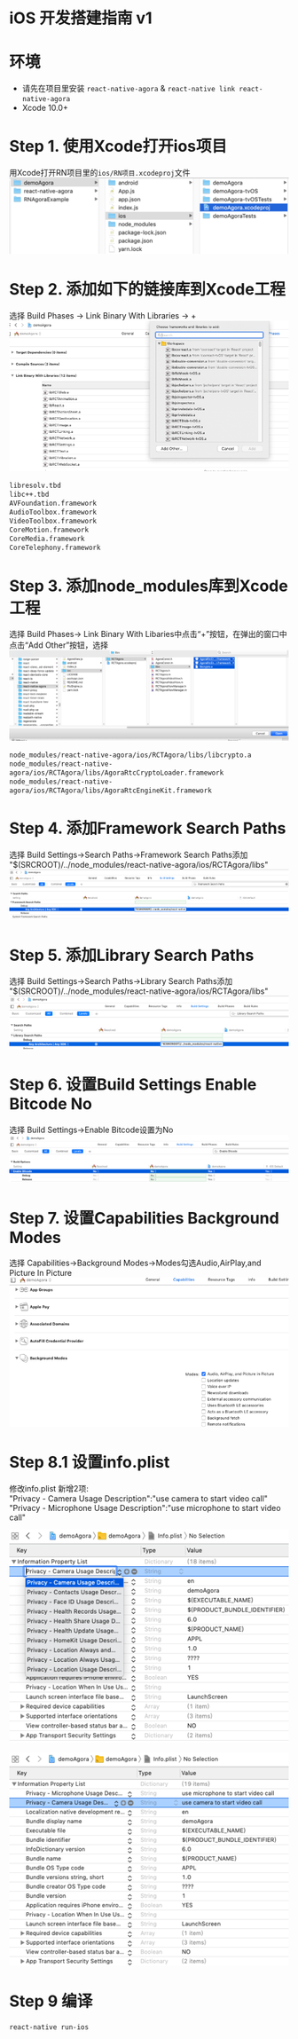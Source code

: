 # iOS 开发搭建指南 v1

# 环境
* 请先在项目里安装 `react-native-agora` & `react-native link react-native-agora`
* Xcode 10.0+

# Step 1. 使用Xcode打开ios项目
用Xcode打开RN项目里的`ios/RN项目.xcodeproj`文件
![Step 1](imgs/1.1_Open_iOS_ProjectFile.png)
# Step 2. 添加如下的链接库到Xcode工程
选择 Build Phases -> Link Binary With Libraries -> +
![Step 2](imgs/1.2_LinkBinaryWithLibraries.png)

    libresolv.tbd
    libc++.tbd
    AVFoundation.framework
    AudioToolbox.framework
    VideoToolbox.framework
    CoreMotion.framework
    CoreMedia.framework
    CoreTelephony.framework
# Step 3. 添加node_modules库到Xcode工程
选择 Build Phases-> Link Binary With Libaries中点击“+”按钮，在弹出的窗口中点击“Add Other”按钮，选择
![Step 3](imgs/1.3_Add_Other_Libraries.png)

    node_modules/react-native-agora/ios/RCTAgora/libs/libcrypto.a
    node_modules/react-native-agora/ios/RCTAgora/libs/AgoraRtcCryptoLoader.framework
    node_modules/react-native-agora/ios/RCTAgora/libs/AgoraRtcEngineKit.framework

# Step 4. 添加Framework Search Paths
选择 Build Settings->Search Paths->Framework Search Paths添加
"$(SRCROOT)/../node_modules/react-native-agora/ios/RCTAgora/libs"
![Step 4](imgs/1.4_Add_Framework_Search_Paths.png)

# Step 5. 添加Library Search Paths
选择 Build Settings->Search Paths->Library Search Paths添加
"$(SRCROOT)/../node_modules/react-native-agora/ios/RCTAgora/libs"
![Step 5](imgs/1.5_Add_Library_Search_Paths.png)


# Step 6. 设置Build Settings Enable Bitcode No
选择 Build Settings->Enable Bitcode设置为No
![Step 6](imgs/1.6_Set_Build_Settings_Enable_Bitcode_No.png)

# Step 7. 设置Capabilities Background Modes
选择 Capabilities->Background Modes->Modes勾选Audio,AirPlay,and Picture In Picture
![Step 7](imgs/1.7_Set_Capabilities_Background_Modes.png)

# Step 8.1 设置info.plist
修改info.plist
新增2项:  
"Privacy - Camera Usage Description":"use camera to start video call"  
"Privacy - Microphone Usage Description":"use microphone to start video call"

![Step 8.1](imgs/1.8.1_Set_info_plist.png)

![Step 8.2](imgs/1.8.2_Set_camera_and_microphone.png)

# Step 9 编译
`react-native run-ios`
